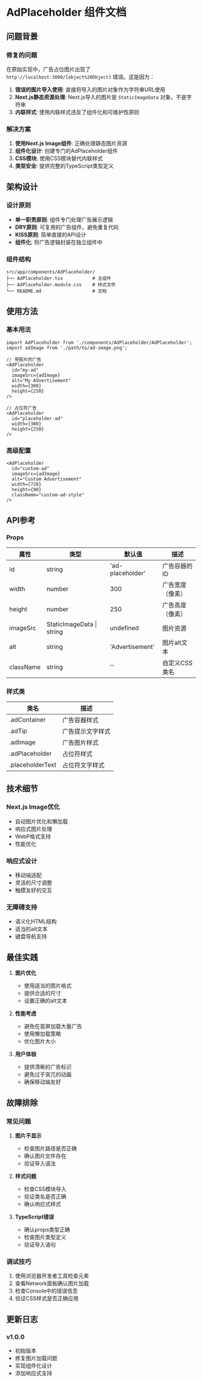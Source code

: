 # AdPlaceholder 组件文档

## 问题背景

### 修复的问题
在原始实现中，广告占位图片出现了 `http://localhost:3000/[object%20Object]` 错误。这是因为：

1. **错误的图片导入使用**: 直接将导入的图片对象作为字符串URL使用
2. **Next.js静态资源处理**: Next.js导入的图片是 `StaticImageData` 对象，不是字符串
3. **内联样式**: 使用内联样式违反了组件化和可维护性原则

### 解决方案

1. **使用Next.js Image组件**: 正确处理静态图片资源
2. **组件化设计**: 创建专门的AdPlaceholder组件
3. **CSS模块**: 使用CSS模块替代内联样式
4. **类型安全**: 提供完整的TypeScript类型定义

## 架构设计

### 设计原则
- **单一职责原则**: 组件专门处理广告展示逻辑
- **DRY原则**: 可复用的广告组件，避免重复代码
- **KISS原则**: 简单直接的API设计
- **组件化**: 将广告逻辑封装在独立组件中

### 组件结构
```
src/app/components/AdPlaceholder/
├── AdPlaceholder.tsx           # 主组件
├── AdPlaceholder.module.css    # 样式文件
└── README.md                   # 文档
```

## 使用方法

### 基本用法
```tsx
import AdPlaceholder from './components/AdPlaceholder/AdPlaceholder';
import adImage from './path/to/ad-image.png';

// 带图片的广告
<AdPlaceholder 
  id="my-ad"
  imageSrc={adImage}
  alt="My Advertisement"
  width={300}
  height={250}
/>

// 占位符广告
<AdPlaceholder 
  id="placeholder-ad"
  width={300}
  height={250}
/>
```

### 高级配置
```tsx
<AdPlaceholder 
  id="custom-ad"
  imageSrc={adImage}
  alt="Custom Advertisement"
  width={728}
  height={90}
  className="custom-ad-style"
/>
```

## API参考

### Props

| 属性 | 类型 | 默认值 | 描述 |
|------|------|--------|------|
| id | string | 'ad-placeholder' | 广告容器的ID |
| width | number | 300 | 广告宽度（像素） |
| height | number | 250 | 广告高度（像素） |
| imageSrc | StaticImageData \| string | undefined | 图片资源 |
| alt | string | 'Advertisement' | 图片alt文本 |
| className | string | '' | 自定义CSS类名 |

### 样式类

| 类名 | 描述 |
|------|------|
| .adContainer | 广告容器样式 |
| .adTip | 广告提示文字样式 |
| .adImage | 广告图片样式 |
| .adPlaceholder | 占位符样式 |
| .placeholderText | 占位符文字样式 |

## 技术细节

### Next.js Image优化
- 自动图片优化和懒加载
- 响应式图片处理
- WebP格式支持
- 性能优化

### 响应式设计
- 移动端适配
- 灵活的尺寸调整
- 触摸友好的交互

### 无障碍支持
- 语义化HTML结构
- 适当的alt文本
- 键盘导航支持

## 最佳实践

1. **图片优化**
   - 使用适当的图片格式
   - 提供合适的尺寸
   - 设置正确的alt文本

2. **性能考虑**
   - 避免在首屏加载大量广告
   - 使用懒加载策略
   - 优化图片大小

3. **用户体验**
   - 提供清晰的广告标识
   - 避免过于突兀的动画
   - 确保移动端友好

## 故障排除

### 常见问题

1. **图片不显示**
   - 检查图片路径是否正确
   - 确认图片文件存在
   - 验证导入语法

2. **样式问题**
   - 检查CSS模块导入
   - 验证类名是否正确
   - 确认响应式样式

3. **TypeScript错误**
   - 确认props类型正确
   - 检查图片类型定义
   - 验证导入语句

### 调试技巧

1. 使用浏览器开发者工具检查元素
2. 查看Network面板确认图片加载
3. 检查Console中的错误信息
4. 验证CSS样式是否正确应用

## 更新日志

### v1.0.0
- 初始版本
- 修复图片加载问题
- 实现组件化设计
- 添加响应式支持 
